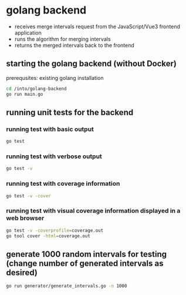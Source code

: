 # golang backend

- receives merge intervals request from the JavaScript/Vue3 frontend application
- runs the algorithm for merging intervals
- returns the merged intervals back to the frontend

## starting the golang backend (without Docker)

prerequsites: existing golang installation

```sh
cd /into/golang-backend
go run main.go
```

## running unit tests for the backend

### running test with basic output

```sh
go test
```

### running test with verbose output

```sh
go test -v
```

### running test with coverage information

```sh
go test -v -cover
```

### running test with visual coverage information displayed in a web browser

```sh
go test -v -coverprofile=coverage.out
go tool cover -html=coverage.out
```

## generate 1000 random intervals for testing (change number of generated intervals as desired)
```sh
go run generator/generate_intervals.go -n 1000
```
